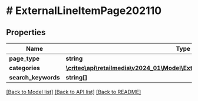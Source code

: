 # # ExternalLineItemPage202110

## Properties

Name | Type | Description | Notes
------------ | ------------- | ------------- | -------------
**page_type** | **string** |  |
**categories** | [**\criteo\api\retailmedia\v2024_01\Model\ExternalLineItemPageCategory202110[]**](ExternalLineItemPageCategory202110.md) |  | [optional]
**search_keywords** | **string[]** |  | [optional]

[[Back to Model list]](../../README.md#models) [[Back to API list]](../../README.md#endpoints) [[Back to README]](../../README.md)
